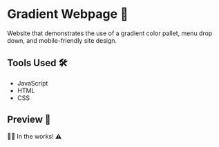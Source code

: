 # Gradient Webpage :art:
Website that demonstrates the use of a gradient color pallet, menu drop down, and mobile-friendly site design. 

## Tools Used :hammer_and_wrench:
- JavaScript
- HTML
- CSS 

## Preview :eyes:
:construction_worker_woman: In the works! :warning:
